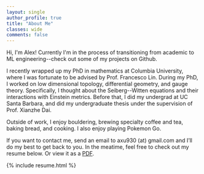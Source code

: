 ```yaml
---
layout: single
author_profile: true
title: "About Me"
classes: wide
comments: false
---
```



Hi, I'm Alex! Currently I'm in the process of transitioning from academic to ML engineering--check out some of my projects on Github. 

I recently wrapped up my PhD in mathematics at Columbia University, where I was fortunate to be advised by Prof. Francesco Lin. During my PhD, I worked on low dimensional topology, differential geometry, and gauge theory. Specifically, I thought about the Seiberg--Witten equations and their interactions with Einstein metrics. Before that, I did my undergrad at UC Santa Barbara, and did my undergraduate thesis under the supervision of Prof. Xianzhe Dai. 

Outside of work, I enjoy bouldering, brewing specialty coffee and tea, baking bread, and cooking. I also enjoy playing Pokemon Go. 

If you want to contact me, send an email to axu930 (at) gmail.com and I’ll do my best to get back to you. In the meatime, feel free to check out my resume below. Or view it as a [PDF](/assets/Alex_Xu_CV.pdf).

{% include resume.html %}
